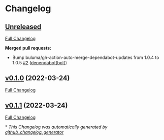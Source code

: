 # Changelog

## [Unreleased](https://github.com/buluma/ansible-role-filebeat/tree/HEAD)

[Full Changelog](https://github.com/buluma/ansible-role-filebeat/compare/v0.1.0...HEAD)

**Merged pull requests:**

- Bump buluma/gh-action-auto-merge-dependabot-updates from 1.0.4 to 1.0.5 [\#2](https://github.com/buluma/ansible-role-filebeat/pull/2) ([dependabot[bot]](https://github.com/apps/dependabot))

## [v0.1.0](https://github.com/buluma/ansible-role-filebeat/tree/v0.1.0) (2022-03-24)

[Full Changelog](https://github.com/buluma/ansible-role-filebeat/compare/v0.1.1...v0.1.0)

## [v0.1.1](https://github.com/buluma/ansible-role-filebeat/tree/v0.1.1) (2022-03-24)

[Full Changelog](https://github.com/buluma/ansible-role-filebeat/compare/eedef80dc7c35e1889012efacb7bba4ebbd3753f...v0.1.1)



\* *This Changelog was automatically generated by [github_changelog_generator](https://github.com/github-changelog-generator/github-changelog-generator)*
